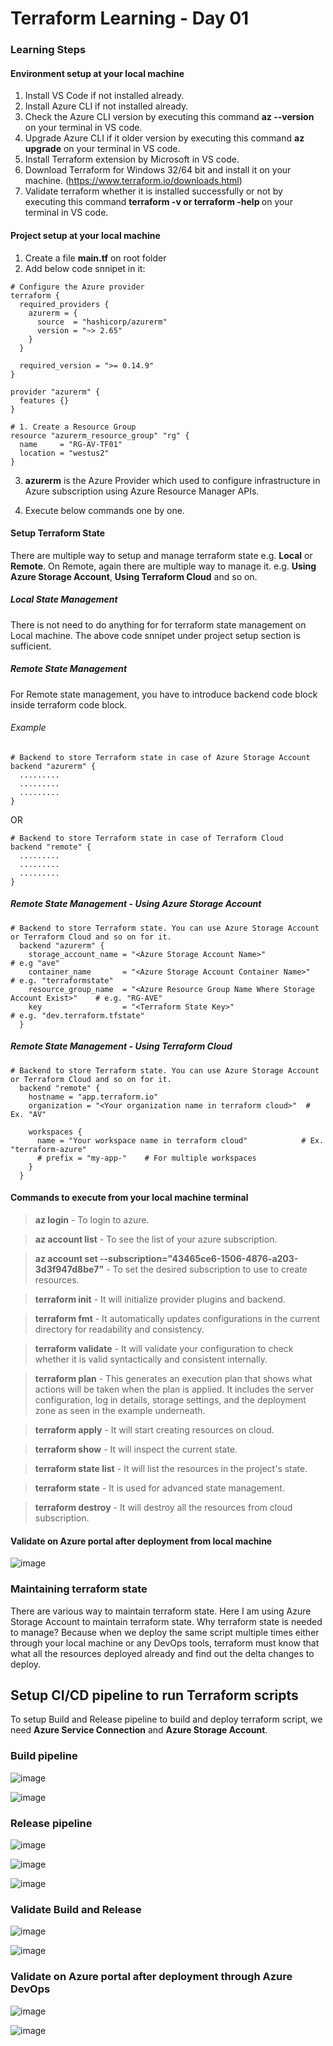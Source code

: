 # Terraform Learning - Day 01

### Learning Steps

#### Environment setup at your local machine
1. Install VS Code if not installed already.
2. Install Azure CLI if not installed already.
3. Check the Azure CLI version by executing this command <b>az --version</b> on your terminal in VS code.
4. Upgrade Azure CLI if it older version by executing this command <b>az upgrade</b> on your terminal in VS code.
5. Install Terraform extension by Microsoft in VS code.
6. Download Terraform for Windows 32/64 bit and install it on your machine. (https://www.terraform.io/downloads.html)
7. Validate terraform whether it is installed successfully or not by executing this command <b> terraform -v or terraform -help </b> on your terminal in VS code.

#### Project setup at your local machine
1. Create a file <b>main.tf</b> on root folder
2. Add below code snnipet in it:

```
# Configure the Azure provider
terraform {
  required_providers {
    azurerm = {
      source  = "hashicorp/azurerm"
      version = "~> 2.65"
    }
  }

  required_version = ">= 0.14.9"
}

provider "azurerm" {
  features {}
}

# 1. Create a Resource Group
resource "azurerm_resource_group" "rg" {
  name     = "RG-AV-TF01"  
  location = "westus2"  
}

```

3. <b>azurerm</b> is the Azure Provider which used to configure infrastructure in Azure subscription using Azure Resource Manager APIs.

4. Execute below commands one by one.

#### Setup Terraform State
There are multiple way to setup and manage terraform state e.g. <b>Local</b> or <b>Remote</b>. 
On Remote, again there are multiple way to manage it. e.g. <b>Using Azure Storage Account</b>, <b>Using Terraform Cloud</b> and so on.

##### Local State Management
There is not need to do anything for for terraform state management on Local machine. The above code snnipet under project setup section is sufficient.

##### Remote State Management
For Remote state management, you have to introduce backend code block inside terraform code block.

###### Example
```
# Backend to store Terraform state in case of Azure Storage Account
backend "azurerm" {    
  .........
  .........
  .........
}
```

OR

```
# Backend to store Terraform state in case of Terraform Cloud
backend "remote" {    
  .........
  .........
  .........
}
```

##### Remote State Management - Using Azure Storage Account
```
# Backend to store Terraform state. You can use Azure Storage Account or Terraform Cloud and so on for it.
  backend "azurerm" {    
    storage_account_name = "<Azure Storage Account Name>"                               # e.g "ave"
    container_name       = "<Azure Storage Account Container Name>"                     # e.g. "terraformstate"
    resource_group_name  = "<Azure Resource Group Name Where Storage Account Exist>"    # e.g. "RG-AVE"
    key                  = "<Terraform State Key>"                                      # e.g. "dev.terraform.tfstate"
  }
```

##### Remote State Management - Using Terraform Cloud
```
# Backend to store Terraform state. You can use Azure Storage Account or Terraform Cloud and so on for it.  
  backend "remote" {
    hostname = "app.terraform.io"
    organization = "<Your organization name in terraform cloud>"  # Ex. "AV"

    workspaces {
      name = "Your workspace name in terraform cloud"            # Ex. "terraform-azure"
      # prefix = "my-app-"    # For multiple workspaces           
    }
  }
```

#### Commands to execute from your local machine terminal
> <b>az login</b> - To login to azure.

> <b>az account list</b> - To see the list of your azure subscription.

> <b>az account set --subscription="43465ce6-1506-4876-a203-3d3f947d8be7"</b> - To set the desired subscription to use to create resources.

> <b>terraform init</b> - It will initialize provider plugins and backend.

> <b>terraform fmt</b> - It automatically updates configurations in the current directory for readability and consistency.

> <b>terraform validate</b> - It will validate your configuration to check whether it is valid syntactically and consistent internally.

> <b>terraform plan</b> - This generates an execution plan that shows what actions will be taken when the plan is applied. It includes the server configuration, log in details, storage settings, and the deployment zone as seen in the example underneath.

> <b>terraform apply</b> - It will start creating resources on cloud.

> <b>terraform show</b> - It will inspect the current state.

> <b>terraform state list</b> - It will list the resources in the project's state.

> <b>terraform state</b> - It is used for advanced state management.

> <b>terraform destroy</b> - It will destroy all the resources from cloud subscription.

#### Validate on Azure portal after deployment from local machine
![image](https://user-images.githubusercontent.com/84455469/130588372-849b2893-8501-4941-9bda-e1722393c728.png)


### Maintaining terraform state
There are various way to maintain terraform state. Here I am using Azure Storage Account to maintain terraform state. Why terraform state is needed to manage? Because when we deploy the same script multiple times either through your local machine or any DevOps tools, terraform must know that what all the resources deployed already and find out the delta changes to deploy.

## Setup CI/CD pipeline to run Terraform scripts
To setup Build and Release pipeline to build and deploy terraform script, we need <b>Azure Service Connection</b> and <b>Azure Storage Account</b>.

### Build pipeline

![image](https://user-images.githubusercontent.com/84455469/130579686-7dcf6317-e683-41f1-807d-87e6a1b74b6d.png)

![image](https://user-images.githubusercontent.com/84455469/130580537-9fb945ff-00a4-47fa-bdb2-38b4cad6cf81.png)

### Release pipeline
![image](https://user-images.githubusercontent.com/84455469/130582569-55c3cd82-be03-433a-930b-40a398809746.png)

![image](https://user-images.githubusercontent.com/84455469/130583438-cba170bc-0bde-4b7e-8d63-e163b0e51da8.png)

![image](https://user-images.githubusercontent.com/84455469/130583845-983debf2-d8d3-4cf5-a1d6-a65e3cdd199d.png)

### Validate Build and Release
![image](https://user-images.githubusercontent.com/84455469/130589772-a43488fe-f55f-45f5-8b34-cec81215d590.png)

![image](https://user-images.githubusercontent.com/84455469/130586260-208ca642-9724-4ab9-b94c-f6908433cd6c.png)

### Validate on Azure portal after deployment through Azure DevOps
![image](https://user-images.githubusercontent.com/84455469/130587797-e2126890-7556-439d-ae58-83e4042e7115.png)

![image](https://user-images.githubusercontent.com/84455469/130587967-ad797c87-e3fa-4b03-b5f7-1927ae767b18.png)
